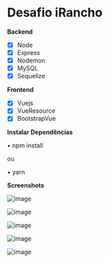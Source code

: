 # Desafio iRancho

**Backend**

- [x] Node
- [x] Express
- [x] Nodemon
- [x] MySQL
- [x] Sequelize

**Frontend**

- [x] Vuejs
- [x] VueResource
- [x] BootstrapVue

**Instalar Dependências**

• npm install

ou

• yarn

**Screenshots**

![image](https://user-images.githubusercontent.com/61799923/105111965-ce756780-5aa0-11eb-97de-bf9b688ae975.png)

![image](https://user-images.githubusercontent.com/61799923/105112040-ec42cc80-5aa0-11eb-9968-17da7f4fefc5.png)

![image](https://user-images.githubusercontent.com/61799923/105112105-0e3c4f00-5aa1-11eb-91e8-606d71d7065c.png)

![image](https://user-images.githubusercontent.com/61799923/105112153-2613d300-5aa1-11eb-8f76-e490f44a4482.png)

![image](https://user-images.githubusercontent.com/61799923/105112165-3461ef00-5aa1-11eb-9aaa-b36ac4045cbd.png)
